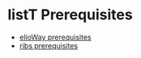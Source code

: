 # listT Prerequisites
- [elioWay prerequisites](/prerequisites.html)
- [ribs prerequisites](/ribs/prerequisites.html)
